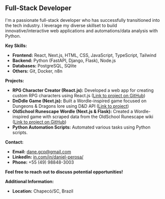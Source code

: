 <!--
**dan-perosa/dan-perosa** is a ✨ _special_ ✨ repository because its `README.md` (this file) appears on your GitHub profile.

Here are some ideas to get you started:

- 🔭 I’m currently working on ...
- 🌱 I’m currently learning ...
- 👯 I’m looking to collaborate on ...
- 🤔 I’m looking for help with ...
- 💬 Ask me about ...
- 📫 How to reach me: ...
- 😄 Pronouns: ...
- ⚡ Fun fact: ...
-->
## Full-Stack Developer

I'm a passionate full-stack developer who has successfully transitioned into the tech industry. I leverage my diverse skillset to build innovative/interactive web applications and automations/data analysis with Python.

**Key Skills:**

* **Frontend:** React, Next.js, HTML, CSS, JavaScript, TypeScript, Tailwind
* **Backend:** Python (FastAPI, Django, Flask), Node.js
* **Databases:** PostgreSQL, SQlite
* **Others:** Git, Docker, n8n

**Projects:**

* **RPG Character Creator (React.js):** Developed a web app for creating custom RPG characters using React.js ([Link to project on GitHub](https://github.com/dan-perosa/CS50-Final-project))
* **DnDdle Game (Next.js):** Built a Wordle-inspired game focused on Dungeons & Dragons lore using D&D API ([Link to project](https://dan-perosa.github.io/dnddle/))
* **OldSchool Runescape Wordle (Next.js & Flask):** Created a Wordle-inspired game with scraped data from the OldSchool Runescape wiki ([Link to project on GitHub](https://dan-perosa.github.io/osrsdle/))
* **Python Automation Scripts:** Automated various tasks using Python scripts.

**Contact:**

* **Email:** dane.gcp@gmail.com
* **LinkedIn:** [in.com/in/daniel-perosa/](https://www.linkedin.com/in/daniel-perosa/)
* **Phone:** +55 (49) 98848-3003

**Feel free to reach out to discuss potential opportunities!**

**Additional Information:**

* **Location:** Chapecó/SC, Brazil

